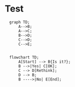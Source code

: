 # Test

```mermaid
  graph TD;
      A-->B;
      A-->C;
      B-->D;
      C-->D;
      C-->E;
      
```

```mermaid
  flowchart TD;
      A[Start] --> B{Is it?};
      B -->|Yes| C[OK];
      C --> D[Rethink];
      D --> B;
      B ---->|No| E[End];
```
